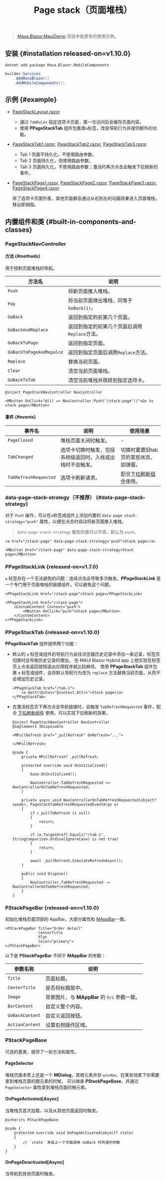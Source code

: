 ﻿---
title: Page stack（页面堆栈）
desc: "**PPageStack** 组件提供了一个类似页面堆栈的容器，主要用于移动端。"
related:
  - /blazor/components/page-tabs
  - /blazor/components/application
  - /blazor/components/bottom-navigation
---

> [Masa.Blazor.MauiDemo](https://github.com/masastack/Masa.Blazor.MauiDemo) 项目中有更多的使用示例。

<app-alert type="warning" content="**PageStack** 组件不会删除旧页面的DOM，新页面直接覆盖在旧页面上；在 MAUI Blazor Hybrid app 上，Webview 的性能会因页面堆栈的增加而下降；具体多少页面后会呈明显下降取决于页面的复杂度，请及时替代或删除不会再访问的页面。"></app-alert>

## 安装 {#installation released-on=v1.10.0}

```shell
dotnet add package Masa.Blazor.MobileComponents
```

```c# Program.cs l:3
builder.Services
    .AddMasaBlazor()
    .AddMobileComponents();
```

## 示例 {#example}

- [PageStackLayout.razor](https://github.com/masastack/MASA.Blazor/blob/main/docs/Masa.Blazor.Docs/Shared/PageStackLayout.razor)
 
  - 通过 `TabRules` 指定选项卡页面，第一次访问后会缓存页面内容。
  - 使用 **PPageStackTab** 组件包裹类`a`标签，改变导航行为并提供额外的功能。
  
- [PageStackTab1.razor](https://github.com/masastack/MASA.Blazor/blob/main/docs/Masa.Blazor.Docs/Pages/PageStackTab1.razor), [PageStackTab2.razor](https://github.com/masastack/MASA.Blazor/blob/main/docs/Masa.Blazor.Docs/Pages/PageStackTab2.razor), [PageStackTab3.razor](https://github.com/masastack/MASA.Blazor/blob/main/docs/Masa.Blazor.Docs/Pages/PageStackTab3.razor)

  - Tab 1 页面不持久化，不使用路由参数。
  - Tab 2 页面持久化，但使用路由参数。
  - Tab 3 页面持久化，不使用路由参数；激活时再次点击会触发下拉刷新的事件。

- [PageStackPage1.razor](https://github.com/masastack/MASA.Blazor/blob/main/docs/Masa.Blazor.Docs/Pages/PageStackPage1.razor),
  [PageStackPage2.razor](https://github.com/masastack/MASA.Blazor/blob/main/docs/Masa.Blazor.Docs/Pages/PageStackPage2.razor),
  [PageStackPage3.razor](https://github.com/masastack/MASA.Blazor/blob/main/docs/Masa.Blazor.Docs/Pages/PageStackPage3.razor),
  [PageStackPage4.razor](https://github.com/masastack/MASA.Blazor/blob/main/docs/Masa.Blazor.Docs/Pages/PageStackPage4.razor)

  除了选项卡页面列表，其他页面都会通过从右到左的动画效果进入页面堆栈，移出即销毁。

<masa-example file="Examples.mobiles.page_stack.Usage" no-actions="true"></masa-example>

## 内置组件和类 {#built-in-components-and-classes}

### PageStackNavController

#### 方法 {#methods}

用于控制页面堆栈的导航。

| 方法名                    | 说明                                                      |
|--------------------------|---------------------------------------------------------|
| `Push`                   | 将新页面推入堆栈。                                               |
| `Pop`                    | 将当前页面弹出堆栈，同等于 `GoBack(1)`。                              |
| `GoBack`                 | 返回到指定的前第几个页面。                                           |
| `GoBackAndReplace`       | 返回到指定的前第几个页面后调用`Replace`方法。                             |
| `GoBackToPage`           | 返回到指定页面。                                                |
| `GoBackToPageAndRepalce` | 返回到指定页面后调用`Replace`方法。                                  |
| `Replace`                | 替换当前页面。                                                 |
| `Clear`                  | 清空当前页面堆栈。                                               |
| `GoBackToTab`            | 清空当前堆栈并跳转到指定选项卡。                                        |

```razor
@inject PageStackNavController NavController

<MButton OnClick="@(() => NavController.Push("/stack-page"))">Go to stack page</MButton>
```

#### 事件 {#events}

| 事件名                   | 说明                            | 使用场景                                          |
|-----------------------|-------------------------------|-----------------------------------------------|
| `PageClosed`          | 堆栈页面关闭时触发。                    | -                                             |
| `TabChanged`          | 选项卡切换时触发，包括系统级返回时。入栈或出栈时不会触发。 | 切换时重置旧tab页的某些状态，如弹窗。                          |
| `TabRefreshRequested` | 选项卡刷新请求。                      | 配合[下拉刷新组件](/blazor/mobiles/pull-refresh)使用。 |

### data-page-stack-strategy（不推荐） {#data-page-stack-strategy}

<app-alert type="warning" content="建议使用 `PPageStackLink` 组件，以避免连续点击导致多次触发。"></app-alert>

对于 `Push` 操作，可以在`a`标签或组件上添加内置的 `data-page-stack-strategy="push"` 属性，以便在点击时自动将新页面推入堆栈。

> `data-page-stack-strategy` 属性的值可以不填，默认为 `push`。

```razor
<a href="/stack-page" data-page-stack-strategy="push">Stack page</a>

<MButton Href="/stack-page" data-page-stack-strategy>Stack page</MButton>
```

### PPageStackLink {released-on=v1.7.0}

`a` 标签存在一个无法避免的问题：连续点击会导致多次触发。**PPageStackLink** 是一个专门用于页面堆栈的链接组件，可以避免这个问题。

```razor
<PPageStackLink Href="/stack-page">Stack page</PPageStackLink>

<PPageStackLink Href="/stack-page">
    <CustomContent Context="push">
        <MButton OnClick="push">Stack page</MButton>
    </CustomContent>
</PPageStackLink>
```

### PPageStackTab {released-on=v1.10.0}

**PPageStackTab** 组件提供两个功能：

- 默认的 `a` 标签或组件的导航行为会往浏览器历史记录中添加一条记录，标签页切换时会导致历史记录的增加。 
  在 MAUI Blazor Hybrid app 上想实现在标签页上点击返回按钮退出应用程序就比较麻烦。
  使用 **PPageStackTab** 组件包裹 `a` 标签或组件，会将默认导航行为改为 `replace` 方法替换当前页面，从而不会增加历史记录。

  ```razor
  <PPagStackTab href="/tab-1">
      <a @attributes="@context.Attrs">Stack page</a>
  </PPagStackTab>
  ```

- 在激活标签页下再次点击导航链接时，会触发 `TabRefreshRequested` 事件，配合 [下拉刷新组件](/blazor/mobiles/pull-refresh) 使用，可以实现下拉刷新的效果。

  ```razor
  @inject PageStackNavController NavController
  @implements IDisposable
  
  <MPullRefresh @ref="_pullRefresh" OnRefresh="...">
      ...
  </MPullRefresh>
  
  @code {
      private MPullRefresh? _pullRefresh;
  
      protected override void OnInitialized()
      {
          base.OnInitialized();

          NavController.TabRefreshRequested += NavControllerOnTabRefreshRequested;
      }
  
      private async void NavControllerOnTabRefreshRequested(object? sender, PageStackTabRefreshRequestedEventArgs e)
      {
          if (_pullToRefresh is null)
          {
              return;
          }

          if (e.TargetHref?.Equals("/tab-1", StringComparison.OrdinalIgnoreCase) is not true)
          {
              return;
          }

          await _pullRefresh.SimulateRefreshAsync();
      }
  
      public void Dispose()
      {
          NavController.TabRefreshRequested -= NavControllerOnTabRefreshRequested;
      }
  }
  ```

### PStackPageBar {released-on=v1.10.0}

<app-alert type="error" content="**PStackPageBarInit** 组件已废弃，请使用 **PStackPageBar** 组件。"></app-alert>

初始化堆栈页面顶部的 AppBar。大部分属性和 [MAppBar](/blazor/components/app-bars)一致。

```razor MyStackPage.razor
<PStackPageBar Title="Order detail"
               CenterTitle 
               Flat
               Color="primary">
</PStackPageBar>
```

以下是 **PStackPageBar** 不同于 **MAppBar** 的参数：

| 参数名称            | 说明                                  |
|-----------------|-------------------------------------|
| `Title`         | 页面标题。                               |
| `CenterTitle`   | 是否将标题居中。                            |
| `Image`         | 背景图片，与 **MAppBar** 的 `Src` 参数一致。    |
| `BarContent`    | 自定义整个内容。                            |
| `GoBackContent` | 自定义返回按钮。                            |
| `ActionContent` | 设置右侧操作区域。                           |

### PStackPageBase

可选的基类，提供了一些方法和属性。

#### PageSelector

堆栈页面本质上还是一个 **MDialog**，其根元素并非 `window`，在某些场景下你需要拿到堆栈页面的跟元素的时候，
可以继承 **PStackPageBase**，并通过 `PageSelector` 属性拿到堆栈页面的根元素。

#### OnPageActivated[Async]

当堆栈页首次加载，以及从其他页面返回时触发。

```razor MyStackPage.razor
@inherits PStackPageBase

@code {
    protected override void OnPageActivated(object? state)
    {
        // `state` 来自上一个页面调用 GoBack 时传递的参数
    }
}
```

#### OnPageDeactivated[Async]

当导航到其他页面时触发。
